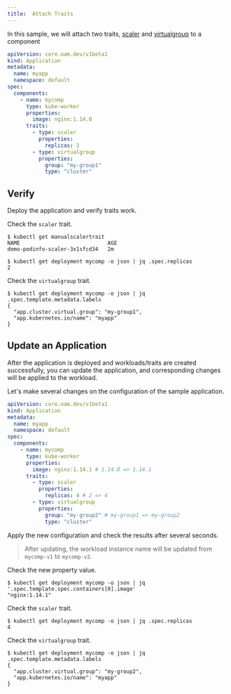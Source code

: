 ```yaml
---
title:  Attach Traits
---
```


In this sample, we will attach two traits,
[scaler](https://github.com/oam-dev/kubevela/blob/master/charts/vela-core/templates/defwithtemplate/manualscale.yaml)
and
[virtualgroup](https://github.com/oam-dev/kubevela/blob/master/docs/examples/kube-module/virtual-group-td.yaml) to a component

```yaml
apiVersion: core.oam.dev/v1beta1
kind: Application
metadata:
  name: myapp
  namespace: default
spec:
  components:
    - name: mycomp
      type: kube-worker
      properties: 
        image: nginx:1.14.0
      traits:
        - type: scaler
          properties:
            replicas: 2
        - type: virtualgroup
          properties:
            group: "my-group1"
            type: "cluster"
```

## Verify

Deploy the application and verify traits work.

Check the `scaler` trait.
```shell
$ kubectl get manualscalertrait
NAME                            AGE
demo-podinfo-scaler-3x1sfcd34   2m
```
```shell
$ kubectl get deployment mycomp -o json | jq .spec.replicas
2
```

Check the `virtualgroup` trait.
```shell
$ kubectl get deployment mycomp -o json | jq .spec.template.metadata.labels
{
  "app.cluster.virtual.group": "my-group1",
  "app.kubernetes.io/name": "myapp"
}
```

## Update an Application

After the application is deployed and workloads/traits are created successfully,
you can update the application, and corresponding changes will be applied to the
workload.

Let's make several changes on the configuration of the sample application.

```yaml
apiVersion: core.oam.dev/v1beta1
kind: Application
metadata:
  name: myapp
  namespace: default
spec:
  components:
    - name: mycomp
      type: kube-worker
      properties: 
        image: nginx:1.14.1 # 1.14.0 => 1.14.1
      traits:
        - type: scaler
          properties:
            replicas: 4 # 2 => 4
        - type: virtualgroup
          properties:
            group: "my-group2" # my-group1 => my-group2
            type: "cluster"
```

Apply the new configuration and check the results after several seconds.

> After updating, the workload instance name will be updated from `mycomp-v1` to `mycomp-v2`.

Check the new property value.
```shell
$ kubectl get deployment mycomp -o json | jq '.spec.template.spec.containers[0].image'
"nginx:1.14.1"
```

Check the `scaler` trait.
```shell
$ kubectl get deployment mycomp -o json | jq .spec.replicas
4
```

Check the `virtualgroup` trait.
```shell
$ kubectl get deployment mycomp -o json | jq .spec.template.metadata.labels
{
  "app.cluster.virtual.group": "my-group2",
  "app.kubernetes.io/name": "myapp"
}
```
